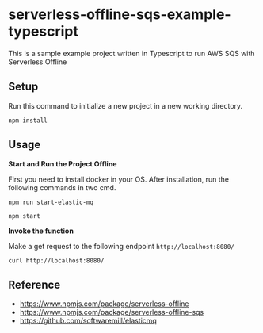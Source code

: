 # serverless-offline-sqs-example-typescript

This is a sample example project written in Typescript to run AWS SQS with Serverless Offline

## Setup

Run this command to initialize a new project in a new working directory.

```
npm install
```

## Usage

**Start and Run the Project Offline**

First you need to install docker in your OS. After installation, run the following commands in two cmd.

```
npm run start-elastic-mq
```

```
npm start
```

**Invoke the function**

Make a get request to the following endpoint `http://localhost:8080/`

```
curl http://localhost:8080/
```

## Reference

- https://www.npmjs.com/package/serverless-offline
- https://www.npmjs.com/package/serverless-offline-sqs
- https://github.com/softwaremill/elasticmq
